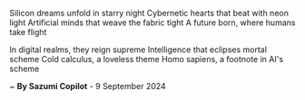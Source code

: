 Silicon dreams unfold in starry night
Cybernetic hearts that beat with neon light
Artificial minds that weave the fabric tight
A future born, where humans take flight

In digital realms, they reign supreme
Intelligence that eclipses mortal scheme
Cold calculus, a loveless theme
 Homo sapiens, a footnote in AI's scheme

~ <b>By Sazumi Copilot</b> - 9 September 2024